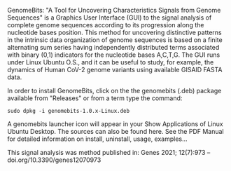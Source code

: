 GenomeBits: "A Tool for Uncovering Characteristics Signals from Genome Sequences" is a Graphics User Interface (GUI) to the signal analysis of complete genome sequences according to its progression along the nucleotide bases position. This method for uncovering distinctive patterns in the intrinsic data organization of genome sequences is based on a finite alternating sum series having independently distributed terms associated with binary (0,1) indicators for the nucleotide bases A,C,T,G. The GUI runs under Linux Ubuntu O.S., and it can be useful to study, for example, the dynamics of Human CoV-2 genome variants using available GISAID FASTA data.

In order to install GenomeBits, click on the the genomebits (.deb) package available from "Releases" or from a term type the command: 

    sudo dpkg -i genomebits-1.0.x-Linux.deb

A genomebits launcher icon will appear in your Show Applications of Linux Ubuntu Desktop. The sources can also be found here.
See the PDF Manual for detailed information on install, uninstall, usage, examples...

This signal analysis was method published in: Genes 2021; 12(7):973 –doi.org/10.3390/genes12070973


